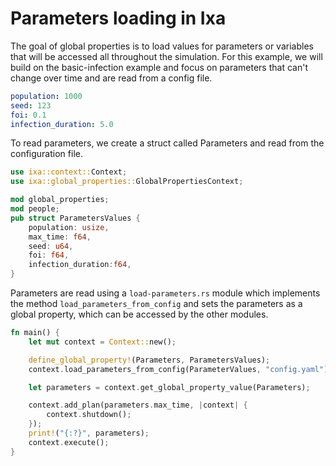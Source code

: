 # Parameters loading in Ixa

The goal of global properties is to load values for parameters or variables that will be accessed all throughout the simulation. For this example, we will build on the basic-infection example and focus on parameters that can't change over time and are read from a config file.

```yaml
population: 1000
seed: 123
foi: 0.1
infection_duration: 5.0
```

To read parameters, we create a struct called Parameters and read from the configuration file.

```rust
use ixa::context::Context;
use ixa::global_properties::GlobalPropertiesContext;

mod global_properties;
mod people;
pub struct ParametersValues {
    population: usize,
    max_time: f64,
	seed: u64,
	foi: f64,
	infection_duration:f64,
}
```
Parameters are read using a `load-parameters.rs` module which implements the method `load_parameters_from_config` and sets the parameters as a global property, which can be accessed by the other modules.

```rust
fn main() {
    let mut context = Context::new();

    define_global_property!(Parameters, ParametersValues);
	context.load_parameters_from_config(ParameterValues, "config.yaml");

	let parameters = context.get_global_property_value(Parameters);

    context.add_plan(parameters.max_time, |context| {
        context.shutdown();
    });
    print!("{:?}", parameters);
    context.execute();
}
```
